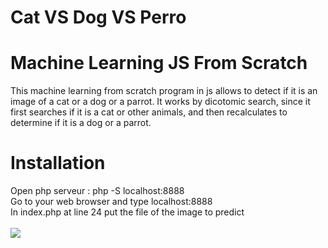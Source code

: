 # Cat VS Dog VS Perro
# Machine Learning JS From Scratch
This machine learning from scratch program in js allows to detect if it is an image of a cat or a dog or a parrot. It works by dicotomic search, since it first searches if it is a cat or other animals, and then recalculates to determine if it is a dog or a parrot.
# Installation
Open php serveur : php -S localhost:8888 <br>
Go to your web browser and type localhost:8888 <br>
In index.php at line 24 put the file of the image to predict <br><br>
![](https://github.com/victordalet/cnn_js/blob/main/pres.png)
